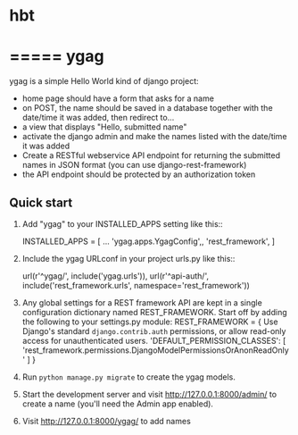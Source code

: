 # hbt
=====
ygag
=====

ygag is a simple Hello World kind of django project:

- home page should have a form that asks for a name
- on POST, the name should be saved in a database together with the date/time it was added, then redirect to...
- a view that displays "Hello, submitted name"
- activate the django admin and make the names listed with the date/time it was added
- Create a RESTful webservice API endpoint for returning the submitted names in JSON format (you can use django-rest-framework)
- the API endpoint should be protected by an authorization token

Quick start
-----------

1. Add "ygag" to your INSTALLED_APPS setting like this::

    INSTALLED_APPS = [
        ...
        'ygag.apps.YgagConfig',,
        'rest_framework',
    ]

2. Include the ygag URLconf in your project urls.py like this::

    url(r'^ygag/', include('ygag.urls')),
    url(r'^api-auth/', include('rest_framework.urls', namespace='rest_framework'))
3. Any global settings for a REST framework API are kept in a single configuration dictionary named REST_FRAMEWORK. Start off by adding the following to your settings.py module:
    REST_FRAMEWORK = {
    Use Django's standard `django.contrib.auth` permissions,
     or allow read-only access for unauthenticated users.
    'DEFAULT_PERMISSION_CLASSES': [
        'rest_framework.permissions.DjangoModelPermissionsOrAnonReadOnly'
    ]
    }

4. Run `python manage.py migrate` to create the ygag models.

5. Start the development server and visit http://127.0.0.1:8000/admin/
   to create a name (you'll need the Admin app enabled).

6. Visit http://127.0.0.1:8000/ygag/ to add names

